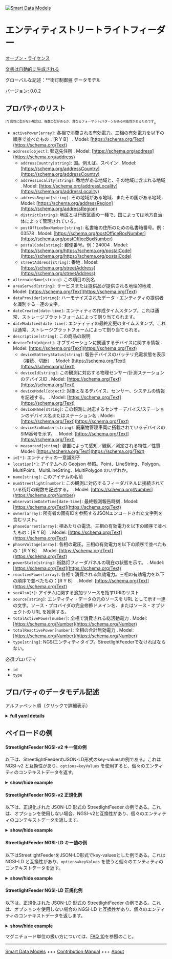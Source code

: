 <!-- 10-Header -->    
[![Smart Data Models](https://smartdatamodels.org/wp-content/uploads/2022/01/SmartDataModels_logo.png "Logo")](https://smartdatamodels.org)    
エンティティストリートライトフィーダー    
===================<!-- /10-Header -->    
<!-- 15-License -->    
[オープン・ライセンス](https://github.com/smart-data-models//dataModel.Streetlighting/blob/master/StreetlightFeeder/LICENSE.md)    
[文書は自動的に生成される](https://docs.google.com/presentation/d/e/2PACX-1vTs-Ng5dIAwkg91oTTUdt8ua7woBXhPnwavZ0FxgR8BsAI_Ek3C5q97Nd94HS8KhP-r_quD4H0fgyt3/pub?start=false&loop=false&delayms=3000#slide=id.gb715ace035_0_60)    
<!-- /15-License -->    
<!-- 20-Description -->    
グローバルな記述：**街灯制御盤 データモデル    
バージョン: 0.0.2    
<!-- /20-Description -->    
<!-- 30-PropertiesList -->    
## プロパティのリスト    
<sup><sub>[*] 属性に型がない場合は、複数の型があるか、異なるフォーマット/パターンがある可能性があるためです</sub></sup>。    
- `activePower[array]`: 各相で消費される有効電力。三相の有効電力を以下の順序で並べたもの：[R Y B］  . Model: [https://schema.org/Text](https://schema.org/Text)- `address[object]`: 郵送先住所  . Model: [https://schema.org/address](https://schema.org/address)	- `addressCountry[string]`: 国。例えば、スペイン  . Model: [https://schema.org/addressCountry](https://schema.org/addressCountry)    
	- `addressLocality[string]`: 番地がある地域と、その地域に含まれる地域  . Model: [https://schema.org/addressLocality](https://schema.org/addressLocality)    
	- `addressRegion[string]`: その地域がある地域、またその国がある地域  . Model: [https://schema.org/addressRegion](https://schema.org/addressRegion)    
	- `district[string]`: 地区とは行政区画の一種で、国によっては地方自治体によって管理されている。      
	- `postOfficeBoxNumber[string]`: 私書箱の住所のための私書箱番号。例：03578  . Model: [https://schema.org/postOfficeBoxNumber](https://schema.org/postOfficeBoxNumber)    
	- `postalCode[string]`: 郵便番号。例：24004  . Model: [https://schema.org/https://schema.org/postalCode](https://schema.org/https://schema.org/postalCode)    
	- `streetAddress[string]`: 番地  . Model: [https://schema.org/streetAddress](https://schema.org/streetAddress)    
- `alternateName[string]`: この項目の別名  - `areaServed[string]`: サービスまたは提供品が提供される地理的地域  . Model: [https://schema.org/Text](https://schema.org/Text)- `dataProvider[string]`: ハーモナイズされたデータ・エンティティの提供者を識別する一連の文字。  - `dateCreated[date-time]`: エンティティの作成タイムスタンプ。これは通常、ストレージプラットフォームによって割り当てられます。  - `dateModified[date-time]`: エンティティの最終変更のタイムスタンプ。これは通常、ストレージプラットフォームによって割り当てられる。  - `description[string]`: この商品の説明  - `deviceInfo[object]`: オブザベーションに関連するデバイスに関する情報  . Model: [https://schema.org/Text](https://schema.org/Text)	- `deviceBatteryStatus[string]`: 報告デバイスのバッテリ充電状態を表示（接続、切断）  . Model: [https://schema.org/Text](https://schema.org/Text)    
	- `deviceId[string]`: この観測に対応する物理センサー/計測ステーションのデバイスID  . Model: [https://schema.org/Text](https://schema.org/Text)    
	- `deviceModel[object]`: 対象となるデバイス、センサー、システムの情報を記述する。  . Model: [https://schema.org/Text](https://schema.org/Text)    
	- `deviceName[string]`: この観測に対応するセンサーデバイス/ステーションのデバイス名またはステーション名  . Model: [https://schema.org/Text](https://schema.org/Text)    
	- `deviceSimNumber[string]`: 廃棄物管理車両に搭載されているデバイスのSIM番号を示す。  . Model: [https://schema.org/Text](https://schema.org/Text)    
	- `measurand[string]`: 装置によって感知／観察／測定される特性／性質  . Model: [https://schema.org/Text](https://schema.org/Text)    
- `id[*]`: エンティティの一意識別子  - `location[*]`: アイテムへの Geojson 参照。Point、LineString、Polygon、MultiPoint、MultiLineString、MultiPolygon のいずれか。  - `name[string]`: このアイテムの名前  - `numStreetlight[number]`: この観測に対応するフィーダパネルに接続されている街灯の総数を記述する。  . Model: [https://schema.org/Number](https://schema.org/Number)- `observationDateTime[date-time]`: 最終観測報告時刻  . Model: [https://schema.org/Text](https://schema.org/Text)- `owner[array]`: 所有者の固有IDを参照するJSONエンコードされた文字列を含むリスト。  - `phaseCurrent[array]`: 相あたりの電流。三相の有効電力を以下の順序で並べたもの：[R Y B］  . Model: [https://schema.org/Text](https://schema.org/Text)- `phaseVoltage[array]`: 各相の電圧。三相の有効電力を以下の順序で並べたもの：[R Y B］  . Model: [https://schema.org/Text](https://schema.org/Text)- `powerState[string]`: 街路灯フィーダパネルの現在の状態を示す。  . Model: [https://schema.org/Text](https://schema.org/Text)- `reactivePower[array]`: 各相で消費される無効電力。三相の有効電力を以下の順序で並べたもの：[R Y B］  . Model: [https://schema.org/Text](https://schema.org/Text)- `seeAlso[*]`: アイテムに関する追加リソースを指すURIのリスト  - `source[string]`: エンティティ・データの元のソースを URL として示す一連の文字。ソース・プロバイダの完全修飾ドメイン名、またはソース・オブジェクトの URL を推奨する。  - `totalActivePower[number]`: 全相で消費される総活動電力  . Model: [https://schema.org/Number](https://schema.org/Number)- `totalReactivePower[number]`: 全相の合計無効電力  . Model: [https://schema.org/Number](https://schema.org/Number)- `type[string]`: NGSIエンティティタイプ。StreetlightFeederでなければならない。  <!-- /30-PropertiesList -->    
<!-- 35-RequiredProperties -->    
必須プロパティ    
- `id`  - `type`  <!-- /35-RequiredProperties -->    
<!-- 40-RequiredProperties -->    
<!-- /40-RequiredProperties -->    
<!-- 50-DataModelHeader -->    
## プロパティのデータモデル記述    
アルファベット順（クリックで詳細表示）    
<!-- /50-DataModelHeader -->    
<!-- 60-ModelYaml -->    
<details><summary><strong>full yaml details</strong></summary>      
```yaml    
StreetlightFeeder:      
  description: A streetlight control panel Data Model.      
  properties:      
    activePower:      
      description: 'Active power consumed per phase. Ordered triple comprising of active power from three phases in the following order: [R Y B]'      
      items:      
        minItems: 3      
        type: number      
      type: array      
      x-ngsi:      
        model: https://schema.org/Text      
        type: Property      
    address:      
      description: The mailing address      
      properties:      
        addressCountry:      
          description: 'The country. For example, Spain'      
          type: string      
          x-ngsi:      
            model: https://schema.org/addressCountry      
            type: Property      
        addressLocality:      
          description: 'The locality in which the street address is, and which is in the region'      
          type: string      
          x-ngsi:      
            model: https://schema.org/addressLocality      
            type: Property      
        addressRegion:      
          description: 'The region in which the locality is, and which is in the country'      
          type: string      
          x-ngsi:      
            model: https://schema.org/addressRegion      
            type: Property      
        district:      
          description: 'A district is a type of administrative division that, in some countries, is managed by the local government'      
          type: string      
          x-ngsi:      
            type: Property      
        postOfficeBoxNumber:      
          description: 'The post office box number for PO box addresses. For example, 03578'      
          type: string      
          x-ngsi:      
            model: https://schema.org/postOfficeBoxNumber      
            type: Property      
        postalCode:      
          description: 'The postal code. For example, 24004'      
          type: string      
          x-ngsi:      
            model: https://schema.org/https://schema.org/postalCode      
            type: Property      
        streetAddress:      
          description: The street address      
          type: string      
          x-ngsi:      
            model: https://schema.org/streetAddress      
            type: Property      
        streetNr:      
          description: Number identifying a specific property on a public street      
          type: string      
          x-ngsi:      
            type: Property      
      type: object      
      x-ngsi:      
        model: https://schema.org/address      
        type: Property      
    alternateName:      
      description: An alternative name for this item      
      type: string      
      x-ngsi:      
        type: Property      
    areaServed:      
      description: The geographic area where a service or offered item is provided      
      type: string      
      x-ngsi:      
        model: https://schema.org/Text      
        type: Property      
    dataProvider:      
      description: A sequence of characters identifying the provider of the harmonised data entity      
      type: string      
      x-ngsi:      
        type: Property      
    dateCreated:      
      description: Entity creation timestamp. This will usually be allocated by the storage platform      
      format: date-time      
      type: string      
      x-ngsi:      
        type: Property      
    dateModified:      
      description: Timestamp of the last modification of the entity. This will usually be allocated by the storage platform      
      format: date-time      
      type: string      
      x-ngsi:      
        type: Property      
    description:      
      description: A description of this item      
      type: string      
      x-ngsi:      
        type: Property      
    deviceInfo:      
      description: Information about the device associated with the observations      
      properties:      
        deviceBatteryStatus:      
          description: 'Gives the Battery charging status of the reporting device(Connected, Disconnected)'      
          type: string      
          x-ngsi:      
            model: https://schema.org/Text      
            type: Property      
        deviceId:      
          description: Device ID of the physical sensor/ measurement station corresponding to this observation      
          type: string      
          x-ngsi:      
            model: https://schema.org/Text      
            type: Property      
        deviceModel:      
          description: 'Describes the information of the device, sensor or system in consideration'      
          properties:      
            brandName:      
              description: 'Name of the brand associated with an entity, e.g., sensor, device etc'      
              type: string      
              x-ngsi:      
                model: https://schema.org/Text      
                type: Property      
            manufacturerName:      
              description: 'Name of the manufacturer associated with an entity, e.g., sensor, device etc'      
              type: string      
              x-ngsi:      
                model: https://schema.org/Text      
                type: Property      
            modelName:      
              description: 'Name of a specific model associated with an entity, e.g., sensor, device etc'      
              type: string      
              x-ngsi:      
                model: https://schema.org/Text      
                type: Property      
            modelURL:      
              description: 'URL providing further information of a specific model associated with an entity, e.g., sensor, device etc'      
              type: string      
              x-ngsi:      
                model: https://schema.org/Text      
                type: Property      
          type: object      
          x-ngsi:      
            model: https://schema.org/Text      
            type: Property      
        deviceName:      
          description: Device Name or Station name of the sensor device/station corresponding to this observation      
          type: string      
          x-ngsi:      
            model: https://schema.org/Text      
            type: Property      
        deviceSimNumber:      
          description: Gives the sim number of the device in the waste management vehicle      
          type: string      
          x-ngsi:      
            model: https://schema.org/Text      
            type: Property      
        measurand:      
          description: Property/properties sensed/observed/measured by the device      
          type: string      
          x-ngsi:      
            model: https://schema.org/Text      
            type: Property      
        rfId:      
          description: Gives the ID of the RFID reader      
          type: string      
          x-ngsi:      
            model: https://schema.org/Text      
            type: Property      
      type: object      
      x-ngsi:      
        model: https://schema.org/Text      
        type: Property      
    id:      
      anyOf:      
        - description: Identifier format of any NGSI entity      
          maxLength: 256      
          minLength: 1      
          pattern: ^[\w\-\.\{\}\$\+\*\[\]`|~^@!,:\\]+$      
          type: string      
          x-ngsi:      
            type: Property      
        - description: Identifier format of any NGSI entity      
          format: uri      
          type: string      
          x-ngsi:      
            type: Property      
      description: Unique identifier of the entity      
      x-ngsi:      
        type: Property      
    location:      
      description: 'Geojson reference to the item. It can be Point, LineString, Polygon, MultiPoint, MultiLineString or MultiPolygon'      
      oneOf:      
        - description: Geojson reference to the item. Point      
          properties:      
            bbox:      
              items:      
                type: number      
              minItems: 4      
              type: array      
            coordinates:      
              items:      
                type: number      
              minItems: 2      
              type: array      
            type:      
              enum:      
                - Point      
              type: string      
          required:      
            - type      
            - coordinates      
          title: GeoJSON Point      
          type: object      
          x-ngsi:      
            type: GeoProperty      
        - description: Geojson reference to the item. LineString      
          properties:      
            bbox:      
              items:      
                type: number      
              minItems: 4      
              type: array      
            coordinates:      
              items:      
                items:      
                  type: number      
                minItems: 2      
                type: array      
              minItems: 2      
              type: array      
            type:      
              enum:      
                - LineString      
              type: string      
          required:      
            - type      
            - coordinates      
          title: GeoJSON LineString      
          type: object      
          x-ngsi:      
            type: GeoProperty      
        - description: Geojson reference to the item. Polygon      
          properties:      
            bbox:      
              items:      
                type: number      
              minItems: 4      
              type: array      
            coordinates:      
              items:      
                items:      
                  items:      
                    type: number      
                  minItems: 2      
                  type: array      
                minItems: 4      
                type: array      
              type: array      
            type:      
              enum:      
                - Polygon      
              type: string      
          required:      
            - type      
            - coordinates      
          title: GeoJSON Polygon      
          type: object      
          x-ngsi:      
            type: GeoProperty      
        - description: Geojson reference to the item. MultiPoint      
          properties:      
            bbox:      
              items:      
                type: number      
              minItems: 4      
              type: array      
            coordinates:      
              items:      
                items:      
                  type: number      
                minItems: 2      
                type: array      
              type: array      
            type:      
              enum:      
                - MultiPoint      
              type: string      
          required:      
            - type      
            - coordinates      
          title: GeoJSON MultiPoint      
          type: object      
          x-ngsi:      
            type: GeoProperty      
        - description: Geojson reference to the item. MultiLineString      
          properties:      
            bbox:      
              items:      
                type: number      
              minItems: 4      
              type: array      
            coordinates:      
              items:      
                items:      
                  items:      
                    type: number      
                  minItems: 2      
                  type: array      
                minItems: 2      
                type: array      
              type: array      
            type:      
              enum:      
                - MultiLineString      
              type: string      
          required:      
            - type      
            - coordinates      
          title: GeoJSON MultiLineString      
          type: object      
          x-ngsi:      
            type: GeoProperty      
        - description: Geojson reference to the item. MultiLineString      
          properties:      
            bbox:      
              items:      
                type: number      
              minItems: 4      
              type: array      
            coordinates:      
              items:      
                items:      
                  items:      
                    items:      
                      type: number      
                    minItems: 2      
                    type: array      
                  minItems: 4      
                  type: array      
                type: array      
              type: array      
            type:      
              enum:      
                - MultiPolygon      
              type: string      
          required:      
            - type      
            - coordinates      
          title: GeoJSON MultiPolygon      
          type: object      
          x-ngsi:      
            type: GeoProperty      
      x-ngsi:      
        type: GeoProperty      
    name:      
      description: The name of this item      
      type: string      
      x-ngsi:      
        type: Property      
    numStreetlight:      
      description: Describes the total number of streetlights connected to the feeder panel corresponding to this observation      
      type: number      
      x-ngsi:      
        model: https://schema.org/Number      
        type: Property      
    observationDateTime:      
      description: Last reported time of observation      
      format: date-time      
      type: string      
      x-ngsi:      
        model: https://schema.org/Text      
        type: Property      
    owner:      
      description: A List containing a JSON encoded sequence of characters referencing the unique Ids of the owner(s)      
      items:      
        anyOf:      
          - description: Identifier format of any NGSI entity      
            maxLength: 256      
            minLength: 1      
            pattern: ^[\w\-\.\{\}\$\+\*\[\]`|~^@!,:\\]+$      
            type: string      
            x-ngsi:      
              type: Property      
          - description: Identifier format of any NGSI entity      
            format: uri      
            type: string      
            x-ngsi:      
              type: Property      
        description: Unique identifier of the entity      
        x-ngsi:      
          type: Property      
      type: array      
      x-ngsi:      
        type: Property      
    phaseCurrent:      
      description: 'Current per phase. Ordered triple comprising of active power from three phases in the following order: [R Y B]'      
      items:      
        minItems: 3      
        type: number      
      type: array      
      x-ngsi:      
        model: https://schema.org/Text      
        type: Property      
    phaseVoltage:      
      description: 'Voltage per phase. Ordered triple comprising of active power from three phases in the following order: [R Y B]'      
      items:      
        minItems: 3      
        type: number      
      type: array      
      x-ngsi:      
        model: https://schema.org/Text      
        type: Property      
    powerState:      
      description: Indicates the current status of the streetlight feeder panel      
      type: string      
      x-ngsi:      
        model: https://schema.org/Text      
        type: Property      
    reactivePower:      
      description: 'Reactive power consumed per phase. Ordered triple comprising of active power from three phases in the following order: [R Y B]'      
      items:      
        minItems: 3      
        type: number      
      type: array      
      x-ngsi:      
        model: https://schema.org/Text      
        type: Property      
    seeAlso:      
      description: list of uri pointing to additional resources about the item      
      oneOf:      
        - items:      
            format: uri      
            type: string      
          minItems: 1      
          type: array      
        - format: uri      
          type: string      
      x-ngsi:      
        type: Property      
    source:      
      description: 'A sequence of characters giving the original source of the entity data as a URL. Recommended to be the fully qualified domain name of the source provider, or the URL to the source object'      
      type: string      
      x-ngsi:      
        type: Property      
    totalActivePower:      
      description: Total active power consumed by all phases      
      type: number      
      x-ngsi:      
        model: https://schema.org/Number      
        type: Property      
    totalReactivePower:      
      description: Total reactive power for all phases      
      type: number      
      x-ngsi:      
        model: https://schema.org/Number      
        type: Property      
    type:      
      description: NGSI entity type. It has to be StreetlightFeeder      
      enum:      
        - StreetlightFeeder      
      type: string      
      x-ngsi:      
        type: Property      
  required:      
    - id      
    - type      
  type: object      
  x-derived-from: ""      
  x-disclaimer: 'Redistribution and use in source and binary forms, with or without modification, are permitted  provided that the license conditions are met. Copyleft (c) 2022 Contributors to Smart Data Models Program'      
  x-license-url: https://github.com/smart-data-models/dataModel.Streetlighting/blob/master/StreetlightFeeder/LICENSE.md      
  x-model-schema: https://smart-data-models.github.io/dataModel.Streetlighting/StreetLightFeeder/schema.json      
  x-model-tags: IUDX      
  x-version: 0.0.2      
```    
</details>      
<!-- /60-ModelYaml -->    
<!-- 70-MiddleNotes -->    
<!-- /70-MiddleNotes -->    
<!-- 80-Examples -->    
## ペイロードの例    
#### StreetlightFeeder NGSI-v2 キー値の例    
以下は、StreetlightFeederのJSON-LD形式のkey-valuesの例である。これは NGSI-v2 と互換性があり、`options=keyValues` を使用すると、個々のエンティティのコンテキストデータを返す。    
<details><summary><strong>show/hide example</strong></summary>      
```json  
{  
  "id": "https://smart-data-models.github.io/dataModel.Streetlighting/StreetLightFeeder/schema.json",  
  "type": "StreetlightFeeder",  
  "totalActivePower": 30,  
  "phaseCurrent": [  
    25,  
    28,  
    30  
  ],  
  "reactivePower": [  
    25,  
    28,  
    30  
  ],  
  "numStreetlight": 45,  
  "phaseVoltage": [  
    240,  
    120,  
    50  
  ],  
  "totalReactivePower": 200,  
  "activePower": [  
    120,  
    200,  
    150  
  ],  
  "powerState": "ON",  
  "observationDateTime": "2021-03-11T15:51:02+05:30",  
  "deviceInfo": {  
    "rfId": "5634684",  
    "deviceBatteryStatus": "Connected",  
    "deviceName": "SL1",  
    "deviceId": "43",  
    "measurand": "6",  
    "deviceSimNumber": "6755375727",  
    "deviceModel": {  
      "brandName": "abc",  
      "manufacturerName": "xyz",  
      "modelName": "SL1",  
      "modelURL": "www.abcstreetlight.com"  
    }  
  }  
}  
```  
</details>    
#### StreetlightFeeder NGSI-v2 正規化例    
以下は、正規化された JSON-LD 形式の StreetlightFeeder の例である。これは、オプションを使用しない場合、NGSI-v2と互換性があり、個々のエンティティのコンテキストデータを返します。    
<details><summary><strong>show/hide example</strong></summary>      
```json  
{  
  "id": "https://smart-data-models.github.io/dataModel.Streetlighting/StreetLightFeeder/schema.json",  
  "type": "StreetlightFeeder",  
  "totalActivePower": {  
    "type": "Number",  
    "value": 30  
  },  
  "phaseCurrent": {  
    "type": "StructuredValue",  
    "value": [  
      25,  
      28,  
      30  
    ]  
  },  
  "reactivePower": {  
    "type": "StructuredValue",  
    "value": [  
      25,  
      28,  
      30  
    ]  
  },  
  "numStreetlight": {  
    "type": "Number",  
    "value": 45  
  },  
  "phaseVoltage": {  
    "type": "StructuredValue",  
    "value": [  
      240,  
      120,  
      50  
    ]  
  },  
  "totalReactivePower": {  
    "type": "Number",  
    "value": 200  
  },  
  "activePower": {  
    "type": "StructuredValue",  
    "value": [  
      120,  
      200,  
      150  
    ]  
  },  
  "powerState": {  
    "type": "Text",  
    "value": "ON"  
  },  
  "observationDateTime": {  
    "type": "DateTime",  
    "value": "2021-03-11T15:51:02+05:30"  
  },  
  "deviceInfo": {  
    "type": "StructuredValue",  
    "value": {  
      "rfId": "5634684",  
      "deviceBatteryStatus": "Connected",  
      "deviceName": "SL1",  
      "deviceId": "43",  
      "measurand": "6",  
      "deviceSimNumber": "6755375727",  
      "deviceModel": {  
        "brandName": "abc",  
        "manufacturerName": "xyz",  
        "modelName": "SL1",  
        "modelURL": "www.abcstreetlight.com"  
      }  
    }  
  }  
}  
```  
</details>    
#### StreetlightFeeder NGSI-LD キー値の例    
以下はStreetlightFeederをJSON-LD形式でkey-valuesとした例である。これは NGSI-LD と互換性があり、`options=keyValues` を使うと個々のエンティティのコンテキストデータを返す。    
<details><summary><strong>show/hide example</strong></summary>      
```json  
{  
  "id": "https://smart-data-models.github.io/dataModel.Streetlighting/StreetLightFeeder/schema.json",  
  "type": "StreetlightFeeder",  
  "activePower": [  
    120,  
    200,  
    150  
  ],  
  "deviceInfo": {  
    "rfId": "5634684",  
    "deviceBatteryStatus": "Connected",  
    "deviceName": "SL1",  
    "deviceId": "43",  
    "measurand": "6",  
    "deviceSimNumber": "6755375727",  
    "deviceModel": {  
      "brandName": "abc",  
      "manufacturerName": "xyz",  
      "modelName": "SL1",  
      "modelURL": "www.abcstreetlight.com"  
    }  
  },  
  "numStreetlight": 45,  
  "observationDateTime": "2021-03-11T15:51:02+05:30",  
  "phaseCurrent": [  
    25,  
    28,  
    30  
  ],  
  "phaseVoltage": [  
    240,  
    120,  
    50  
  ],  
  "powerState": "ON",  
  "reactivePower": [  
    25,  
    28,  
    30  
  ],  
  "totalActivePower": 30,  
  "totalReactivePower": 200,  
  "@context": [  
    "https://smart-data-models.github.io/dataModel.Streetlighting/context.jsonld"  
  ]  
}  
```  
</details>    
#### StreetlightFeeder NGSI-LD 正規化例    
以下は、正規化された JSON-LD 形式の StreetlightFeeder の例である。これは、オプションを使用しない場合の NGSI-LD と互換性があり、個々のエンティティのコンテキストデータを返します。    
<details><summary><strong>show/hide example</strong></summary>      
```json  
{  
  "id": "https://smart-data-models.github.io/dataModel.Streetlighting/StreetLightFeeder/schema.json",  
  "type": "StreetlightFeeder",  
  "activePower": {  
    "type": "Property",  
    "value": [  
      120,  
      200,  
      150  
    ]  
  },  
  "deviceInfo": {  
    "type": "Property",  
    "value": {  
      "rfId": "5634684",  
      "deviceBatteryStatus": "Connected",  
      "deviceName": "SL1",  
      "deviceId": "43",  
      "measurand": "6",  
      "deviceSimNumber": "6755375727",  
      "deviceModel": {  
        "brandName": "abc",  
        "manufacturerName": "xyz",  
        "modelName": "SL1",  
        "modelURL": "www.abcstreetlight.com"  
      }  
    }  
  },  
  "numStreetlight": {  
    "type": "Property",  
    "value": 45  
  },  
  "observationDateTime": {  
    "type": "Property",  
    "value": {  
      "@type": "DateTime",  
      "@value": "2021-03-11T15:51:02+05:30"  
    }  
  },  
  "phaseCurrent": {  
    "type": "Property",  
    "value": [  
      25,  
      28,  
      30  
    ]  
  },  
  "phaseVoltage": {  
    "type": "Property",  
    "value": [  
      240,  
      120,  
      50  
    ]  
  },  
  "powerState": {  
    "type": "Property",  
    "value": "ON"  
  },  
  "reactivePower": {  
    "type": "Property",  
    "value": [  
      25,  
      28,  
      30  
    ]  
  },  
  "totalActivePower": {  
    "type": "Property",  
    "value": 30  
  },  
  "totalReactivePower": {  
    "type": "Property",  
    "value": 200  
  },  
  "@context": [  
    "https://smart-data-models.github.io/dataModel.Streetlighting/context.jsonld"  
  ]  
}  
```  
</details><!-- /80-Examples -->    
<!-- 90-FooterNotes -->    
<!-- /90-FooterNotes -->    
<!-- 95-Units -->    
マグニチュード単位の扱い方については、[FAQ 10](https://smartdatamodels.org/index.php/faqs/)を参照のこと。    
<!-- /95-Units -->    
<!-- 97-LastFooter -->    
---    
[Smart Data Models](https://smartdatamodels.org) +++ [Contribution Manual](https://bit.ly/contribution_manual) +++ [About](https://bit.ly/Introduction_SDM)<!-- /97-LastFooter -->    

